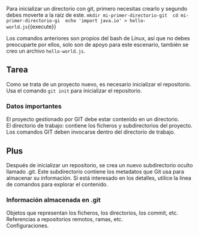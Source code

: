Para inicializar un directorio con git, primero necesitas crearlo y segundo debes moverte a la raiz de este.  ```mkdir mi-primer-directorio-git  cd mi-primer-directorio-gi  echo 'import java.io' > hello-world.js```{{execute}}

Los comandos anteriores son propios del bash de Linux, así que no debes preocuparte por ellos, solo son de apoyo para este escenario, también se creo un archivo `hello-world.js`.

## Tarea

Como se trata de un proyecto nuevo, es necesario inicializar el repositorio. Usa el comando `git init` para inicializar el repositorio.

### Datos importantes 

El proyecto gestionado por GIT debe estar contenido en un directorio.  
El directorio de trabajo: contiene los ficheros y subdirectorios del proyecto.  
Los comandos GIT deben invocarse dentro del directorio de trabajo.  

## Plus

Después de inicializar un repositorio, se crea un nuevo subdirectorio oculto llamado .git. Este subdirectorio contiene los metadatos que Git usa para almacenar su información. Si está interesado en los detalles, utilice la línea de comandos para explorar el contenido.

### Información almacenada en .git 

Objetos que representan los ficheros, los directorios, los  commit, etc.  
Referencias a repositorios remotos, ramas, etc.  
Configuraciones.

